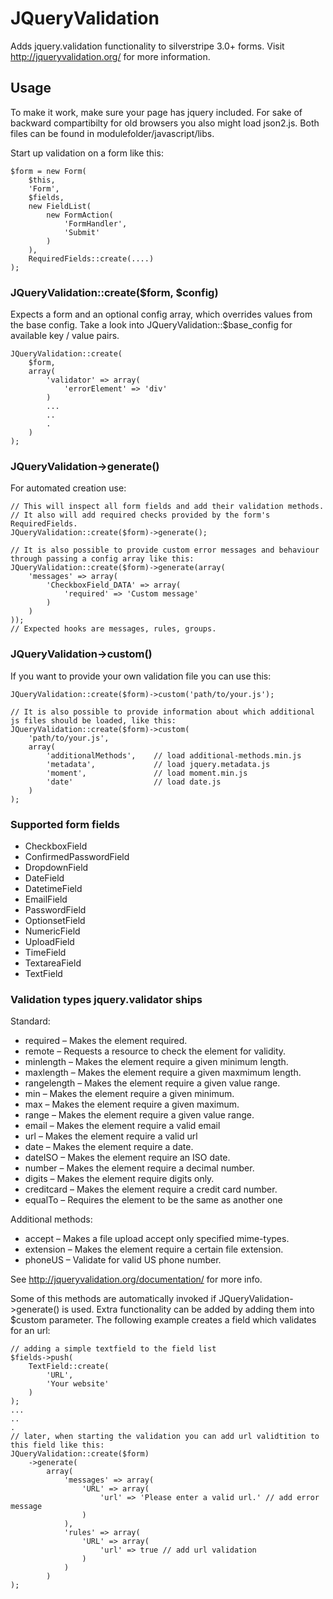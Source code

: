 # JQueryValidation

Adds jquery.validation functionality to silverstripe 3.0+ forms.
Visit http://jqueryvalidation.org/ for more information.

## Usage
To make it work, make sure your page has jquery included. For sake of backward compartibilty for old browsers you also might load json2.js.
Both files can be found in modulefolder/javascript/libs.

Start up validation on a form like this:

	$form = new Form(
		$this,
		'Form',
		$fields,
		new FieldList(
			new FormAction(
				'FormHandler',
				'Submit'
			)
		),
		RequiredFields::create(....)
	);

### JQueryValidation::create($form, $config)
Expects a form and an optional config array, which overrides values from the base config. Take a look into
JQueryValidation::$base_config for available key / value pairs.

	JQueryValidation::create(
		$form,
		array(
			'validator' => array(
				'errorElement' => 'div'
			)
			...
			..
			.
		)
	);

### JQueryValidation->generate()
For automated creation use:

	// This will inspect all form fields and add their validation methods.
	// It also will add required checks provided by the form's RequiredFields.
	JQueryValidation::create($form)->generate();

	// It is also possible to provide custom error messages and behaviour through passing a config array like this:
	JQueryValidation::create($form)->generate(array(
		'messages' => array(
			'CheckboxField_DATA' => array(
				'required' => 'Custom message'
			)
		)
	));
	// Expected hooks are messages, rules, groups.

### JQueryValidation->custom()
If you want to provide your own validation file you can use this:

	JQueryValidation::create($form)->custom('path/to/your.js');

	// It is also possible to provide information about which additional js files should be loaded, like this:
	JQueryValidation::create($form)->custom(
		'path/to/your.js',
		array(
			'additionalMethods',	// load additional-methods.min.js
			'metadata',				// load jquery.metadata.js
			'moment',				// load moment.min.js
			'date'					// load date.js
		)
	);

### Supported form fields

* CheckboxField
* ConfirmedPasswordField
* DropdownField
* DateField
* DatetimeField
* EmailField
* PasswordField
* OptionsetField
* NumericField
* UploadField
* TimeField
* TextareaField
* TextField

### Validation types jquery.validator ships

Standard:

* required – Makes the element required.
* remote – Requests a resource to check the element for validity.
* minlength – Makes the element require a given minimum length.
* maxlength – Makes the element require a given maxmimum length.
* rangelength – Makes the element require a given value range.
* min – Makes the element require a given minimum.
* max – Makes the element require a given maximum.
* range – Makes the element require a given value range.
* email – Makes the element require a valid email
* url – Makes the element require a valid url
* date – Makes the element require a date.
* dateISO – Makes the element require an ISO date.
* number – Makes the element require a decimal number.
* digits – Makes the element require digits only.
* creditcard – Makes the element require a credit card number.
* equalTo – Requires the element to be the same as another one

Additional methods:

* accept – Makes a file upload accept only specified mime-types.
* extension – Makes the element require a certain file extension.
* phoneUS – Validate for valid US phone number.

See http://jqueryvalidation.org/documentation/ for more info.

Some of this methods are automatically invoked if JQueryValidation->generate() is used.
Extra functionality can be added by adding them into $custom parameter. The following example creates a
field which validates for an url:

	// adding a simple textfield to the field list
	$fields->push(
		TextField::create(
			'URL',
			'Your website'
		)
	);
	...
	..
	.
	// later, when starting the validation you can add url validtition to this field like this:
	JQueryValidation::create($form)
		->generate(
			array(
				'messages' => array(
					'URL' => array(
						'url' => 'Please enter a valid url.' // add error message
					)
				),
				'rules' => array(
					'URL' => array(
						'url' => true // add url validation
					)
				)
			)
	);

